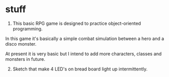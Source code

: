 # stuff
1) This basic RPG game is designed to practice object-oriented programming.

In this game it's basically a simple combat simulation between a hero and a disco monster.

At present it is very basic but I intend to add more characters, classes and monsters in future.

2) Sketch that make 4 LED's on bread board light up intermittently.
